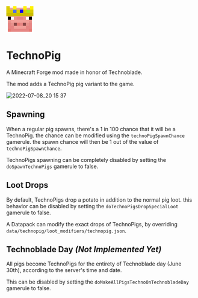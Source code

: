<img src="https://github.com/MaiTheLord/TechnoPig/blob/main/src/main/resources/logo.png">

# TechnoPig
A Minecraft Forge mod made in honor of Technoblade.

The mod adds a TechnoPig pig variant to the game.

![2022-07-08_20 15 37](https://user-images.githubusercontent.com/63251610/178039850-6b4c116d-daa9-49ae-8539-bc0cea61e604.png)

## Spawning
When a regular pig spawns, there's a 1 in 100 chance that it will be a TechnoPig. the chance can be modified using the `technoPigSpawnChance` gamerule.
the spawn chance will then be 1 out of the value of `technoPigSpawnChance`.

TechnoPigs spawning can be completely disabled by setting the `doSpawnTechnoPigs` gamerule to false.

## Loot Drops
By default, TechnoPigs drop a potato in addition to the normal pig loot.
this behavior can be disabled by setting the `doTechnoPigsDropSpecialLoot` gamerule to false.

A Datapack can modify the exact drops of TechnoPigs, by overriding `data/technopig/loot_modifiers/technopig.json`.

## Technoblade Day *(Not Implemented Yet)*
All pigs become TechnoPigs for the entirety of Technoblade day (June 30th), according to the server's time and date.

This can be disabled by setting the `doMakeAllPigsTechnoOnTechnobladeDay` gamerule to false.
